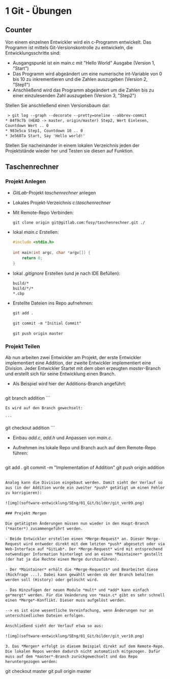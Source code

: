 # 1 Git - Übungen

## Counter

Von einem einzelnen Entwickler wird ein c-Programm entwickelt. Das Programm ist mittels Git-Versionskontrolle zu entwickeln, die Entwicklungsschritte sind:

- Ausgangspunkt ist ein main.c mit "Hello World" Ausgabe (Version 1, "Start")
- Das Programm wird abgeändert um eine numerische int-Variable von 0 bis 10 zu inkrementieren und die Zahlen auszugeben (Version 2, "Step1")
- Anschließend wird das Programm abgeändert um die Zahlen bis zu einer einzulesenden Zahl auszugeben (Version 3, "Step2")

Stellen Sie anschließend einen Versionsbaum dar:

```
 > git log --graph --decorate --pretty=oneline --abbrev-commit
* 84f9c7b (HEAD -> master, origin/master) Step2, Wert Einlesen, Countdown Wert .. 0
* 983e5ca Step1, Countdown 10 .. 0
* 3e5607a Start, Say 'Hello world!'
```

Stellen Sie nacheinander in einem lokalen Verzeichnis jeden der Projektstände wieder her und Testen sie diesen auf Funktion.

## Taschenrechner

### Projekt Anlegen

- *GitLab*-Projekt *taschenrechner* anlegen

- Lokales Projekt-Verzeichnis *c:\taschenrechner*

- Mit Remote-Repo Verbinden:

  ```
  git clone origin git@gitlab.com:fosy/taschenrechner.git ./
  ```

- lokal *main.c* Erstellen:

  ```c
  #include <stdio.h>
  
  int main(int argc, char *argv[]) {
      return 0;
  }
  ```

- lokal *.gitignore* Erstellen (und je nach IDE Befüllen):

  ```
  build/*
  build/*/*
  *.cbp
  ```

- Erstellte Dateien ins Repo aufnehmen:

  ```
  git add .
  
  git commit -m "Initial Commit"
  
  git push origin master
  ```

### Projekt Teilen

Ab nun arbeiten zwei Entwickler am Projekt, der erste Entwickler implementiert eine Addition, der zweite Entwickler implementiert eine Division. Jeder Entwickler Startet mit dem oben erzeugten *master*-Branch und erstellt sich für seine Entwicklung einen Branch.

- Als Beispiel wird hier der Additions-Branch angeführt:

    ```
git branch addition
    ```
  
    Es wird auf den Branch gewechselt:

    ```
git checkout addition
    ```

- Einbau *add.c*, *add.h* und Anpassen von *main.c*.

- Aufnehmen ins lokale Repo und Branch auch auf dem Remote-Repo führen:

   ```
git add .
git commit -m "Implementation of Addition"
git push origin addition
   ```

Analog kann die Division eingebaut werden. Damit sieht der Verlauf so aus (in der Addition wurde ein zweiter *push* getätigt um einen Fehler zu korrigieren):

![img](software-entwicklung/SEng/01_Git/bilder/git_ver09.png)

### Projekt Mergen

Die getätigten Änderungen müssen nun wieder in den Haupt-Branch (*master*) zusammengeführt werden.

- Beide Entwickler erstellen einen *Merge-Request* an. Dieser Merge-Request wird entweder direkt mit dem letzten *push* abgesetzt oder via Web-Interface auf *GitLab*. Der *Merge-Request* wird mit entsprechend notwendiger Information hinterlegt und an einen *Maintainer* gestellt (der hat ja die Rechte einen Merge durchzuführen).

- Der *Maintainer* erhält die *Merge-Requests* und Bearbeitet diese (Rückfrage ...). Dabei kann gewählt werden ob der Branch behalten werden soll (History) oder gelöscht wird.

- Das Hinzufügen der neuen Module *mult* und *add* kann einfach ge*mergt* werden. Für die Veänderung von *main.c* gibt es sehr schnell einen *Merge*-Konflikt. Dieser muss aufgelöst werden.

  --> es ist eine wesentliche Vereinfachung, wenn Änderungen nur an unterschiedlichen Dateien erfolgen.

Anschließend sieht der Verlauf etwa so aus:

![img](software-entwicklung/SEng/01_Git/bilder/git_ver10.png)

3. Das *Mergen* erfolgt in diesem Beispiel direkt auf dem Remote-Repo. Die lokalen Repos werden dadurch nicht automatisch mitgezogen. Dafür muss auf dem *master*-Branch zurückgewechselt und das Repo heruntergezogen werden:

   ```
   git checkout master
   git pull origin master
   ```

   